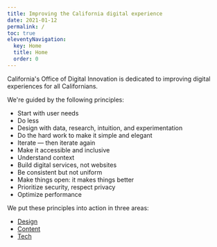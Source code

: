 ```yaml
---
title: Improving the California digital experience
date: 2021-01-12
permalink: /
toc: true
eleventyNavigation:
  key: Home
  title: Home
  order: 0
---
```

California's Office of Digital Innovation is dedicated to improving digital experiences for all Californians.

We're guided by the following principles:

* Start with user needs
* Do less
* Design with data, research, intuition, and experimentation
* Do the hard work to make it simple and elegant
* Iterate — then iterate again
* Make it accessible and inclusive
* Understand context
* Build digital services, not websites
* Be consistent but not uniform
* Make things open: it makes things better
* Prioritize security, respect privacy
* Optimize performance

We put these principles into action in three areas:

* [Design](https://cagov.github.io/covid19.ca.gov-site-handbook//design/)
* [Content](https://cagov.github.io/covid19.ca.gov-site-handbook/content/)
* [Tech](https://cagov.github.io/covid19.ca.gov-site-handbook/tech/)

